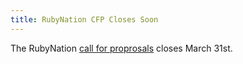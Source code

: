 ```yaml
---
title: RubyNation CFP Closes Soon
---
```


The RubyNation [call for proprosals][cfp] closes March 31st.

[cfp]: https://docs.google.com/forms/d/1Fd1R4LEMp9-ShD-RYqf5EGkF0aq0io8Y-CgDsSEEGJI/viewform
